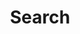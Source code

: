 ---
title: "Search"
layout: "search"
# url: "/search"
# description: "search here!"
summary: "search"
---